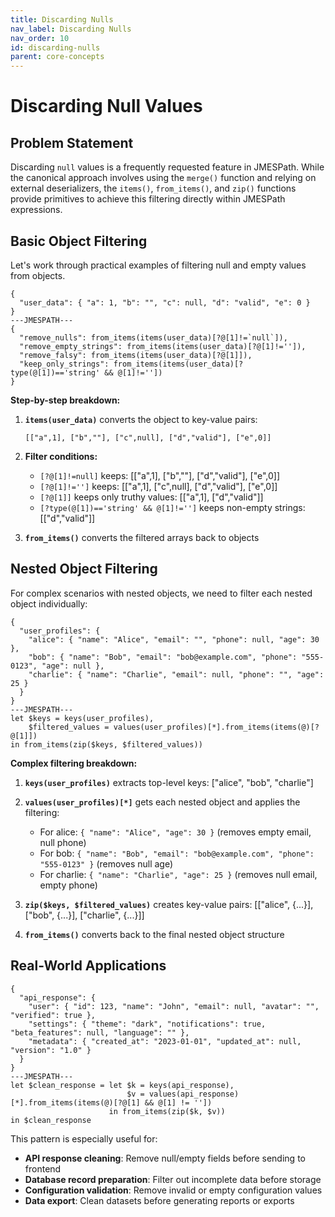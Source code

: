 ```yaml
---
title: Discarding Nulls
nav_label: Discarding Nulls
nav_order: 10
id: discarding-nulls
parent: core-concepts
---
```


# Discarding Null Values

## Problem Statement

Discarding ```null``` values is a frequently requested feature in JMESPath. While the canonical approach involves using the ```merge()``` function and relying on external deserializers, the ```items()```, ```from_items()```, and ```zip()``` functions provide primitives to achieve this filtering directly within JMESPath expressions.

## Basic Object Filtering

Let's work through practical examples of filtering null and empty values from objects.

```jmespath-interactive Basic Null Filtering
{
  "user_data": { "a": 1, "b": "", "c": null, "d": "valid", "e": 0 }
}
---JMESPATH---
{
  "remove_nulls": from_items(items(user_data)[?@[1]!=`null`]),
  "remove_empty_strings": from_items(items(user_data)[?@[1]!='']),
  "remove_falsy": from_items(items(user_data)[?@[1]]),
  "keep_only_strings": from_items(items(user_data)[?type(@[1])=='string' && @[1]!=''])
}
```

**Step-by-step breakdown:**

1. **`items(user_data)`** converts the object to key-value pairs:
   ```
   [["a",1], ["b",""], ["c",null], ["d","valid"], ["e",0]]
   ```

2. **Filter conditions:**
   - `[?@[1]!=null]` keeps: [["a",1], ["b",""], ["d","valid"], ["e",0]]
   - `[?@[1]!='']` keeps: [["a",1], ["c",null], ["d","valid"], ["e",0]]
   - `[?@[1]]` keeps only truthy values: [["a",1], ["d","valid"]]
   - `[?type(@[1])=='string' && @[1]!='']` keeps non-empty strings: [["d","valid"]]

3. **`from_items()`** converts the filtered arrays back to objects

## Nested Object Filtering

For complex scenarios with nested objects, we need to filter each nested object individually:

```jmespath-interactive Nested Object Filtering
{
  "user_profiles": {
    "alice": { "name": "Alice", "email": "", "phone": null, "age": 30 },
    "bob": { "name": "Bob", "email": "bob@example.com", "phone": "555-0123", "age": null },
    "charlie": { "name": "Charlie", "email": null, "phone": "", "age": 25 }
  }
}
---JMESPATH---
let $keys = keys(user_profiles),
    $filtered_values = values(user_profiles)[*].from_items(items(@)[?@[1]])
in from_items(zip($keys, $filtered_values))
```

**Complex filtering breakdown:**

1. **`keys(user_profiles)`** extracts top-level keys: ["alice", "bob", "charlie"]

2. **`values(user_profiles)[*]`** gets each nested object and applies the filtering:
   - For alice: `{ "name": "Alice", "age": 30 }` (removes empty email, null phone)
   - For bob: `{ "name": "Bob", "email": "bob@example.com", "phone": "555-0123" }` (removes null age)
   - For charlie: `{ "name": "Charlie", "age": 25 }` (removes null email, empty phone)

3. **`zip($keys, $filtered_values)`** creates key-value pairs: [["alice", {...}], ["bob", {...}], ["charlie", {...}]]

4. **`from_items()`** converts back to the final nested object structure

## Real-World Applications

```jmespath-interactive API Response Cleaning
{
  "api_response": {
    "user": { "id": 123, "name": "John", "email": null, "avatar": "", "verified": true },
    "settings": { "theme": "dark", "notifications": true, "beta_features": null, "language": "" },
    "metadata": { "created_at": "2023-01-01", "updated_at": null, "version": "1.0" }
  }
}
---JMESPATH---
let $clean_response = let $k = keys(api_response),
                          $v = values(api_response)[*].from_items(items(@)[?@[1] && @[1] != ''])
                      in from_items(zip($k, $v))
in $clean_response
```

This pattern is especially useful for:
- **API response cleaning**: Remove null/empty fields before sending to frontend
- **Database record preparation**: Filter out incomplete data before storage
- **Configuration validation**: Remove invalid or empty configuration values
- **Data export**: Clean datasets before generating reports or exports


